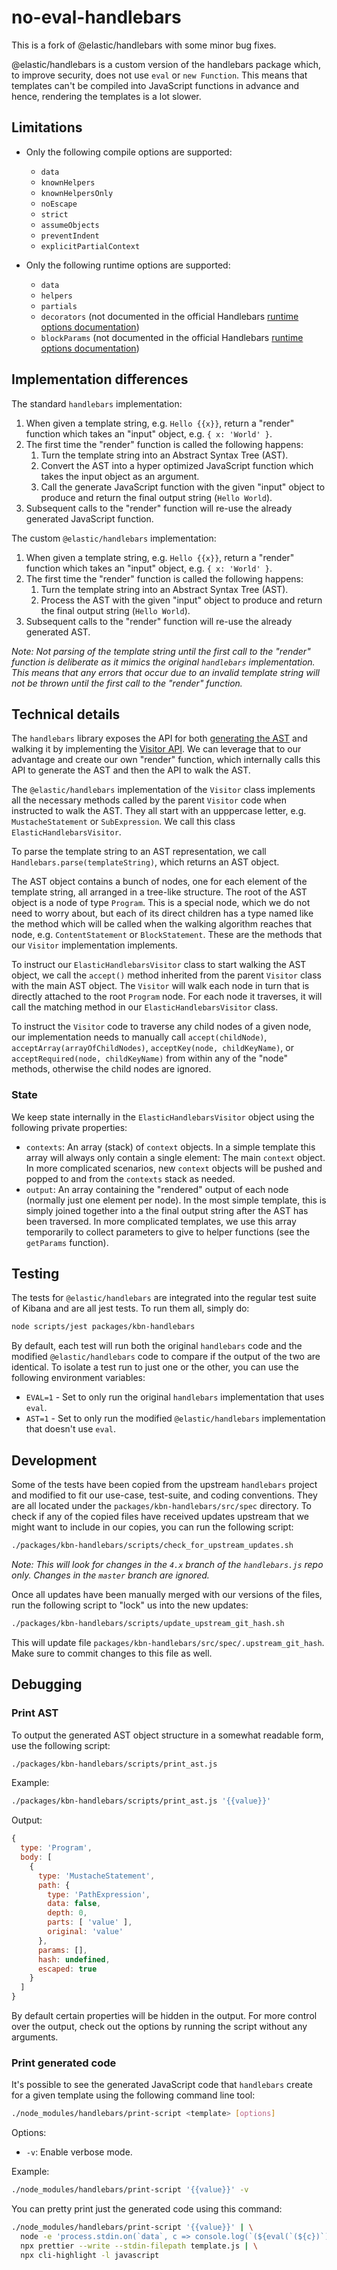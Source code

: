 # no-eval-handlebars

This is a fork of @elastic/handlebars with some minor bug fixes.

@elastic/handlebars is a custom version of the handlebars package which, to improve security, does not use `eval` or `new Function`. This means that templates can't be compiled into JavaScript functions in advance and hence, rendering the templates is a lot slower.

## Limitations

-   Only the following compile options are supported:

    -   `data`
    -   `knownHelpers`
    -   `knownHelpersOnly`
    -   `noEscape`
    -   `strict`
    -   `assumeObjects`
    -   `preventIndent`
    -   `explicitPartialContext`

-   Only the following runtime options are supported:
    -   `data`
    -   `helpers`
    -   `partials`
    -   `decorators` (not documented in the official Handlebars [runtime options documentation](https://handlebarsjs.com/api-reference/runtime-options.html))
    -   `blockParams` (not documented in the official Handlebars [runtime options documentation](https://handlebarsjs.com/api-reference/runtime-options.html))

## Implementation differences

The standard `handlebars` implementation:

1. When given a template string, e.g. `Hello {{x}}`, return a "render" function which takes an "input" object, e.g. `{ x: 'World' }`.
1. The first time the "render" function is called the following happens:
    1. Turn the template string into an Abstract Syntax Tree (AST).
    1. Convert the AST into a hyper optimized JavaScript function which takes the input object as an argument.
    1. Call the generate JavaScript function with the given "input" object to produce and return the final output string (`Hello World`).
1. Subsequent calls to the "render" function will re-use the already generated JavaScript function.

The custom `@elastic/handlebars` implementation:

1. When given a template string, e.g. `Hello {{x}}`, return a "render" function which takes an "input" object, e.g. `{ x: 'World' }`.
1. The first time the "render" function is called the following happens:
    1. Turn the template string into an Abstract Syntax Tree (AST).
    1. Process the AST with the given "input" object to produce and return the final output string (`Hello World`).
1. Subsequent calls to the "render" function will re-use the already generated AST.

_Note: Not parsing of the template string until the first call to the "render" function is deliberate as it mimics the original `handlebars` implementation. This means that any errors that occur due to an invalid template string will not be thrown until the first call to the "render" function._

## Technical details

The `handlebars` library exposes the API for both [generating the AST](https://github.com/handlebars-lang/handlebars.js/blob/master/docs/compiler-api.md#ast) and walking it by implementing the [Visitor API](https://github.com/handlebars-lang/handlebars.js/blob/master/docs/compiler-api.md#ast-visitor). We can leverage that to our advantage and create our own "render" function, which internally calls this API to generate the AST and then the API to walk the AST.

The `@elastic/handlebars` implementation of the `Visitor` class implements all the necessary methods called by the parent `Visitor` code when instructed to walk the AST. They all start with an upppercase letter, e.g. `MustacheStatement` or `SubExpression`. We call this class `ElasticHandlebarsVisitor`.

To parse the template string to an AST representation, we call `Handlebars.parse(templateString)`, which returns an AST object.

The AST object contains a bunch of nodes, one for each element of the template string, all arranged in a tree-like structure. The root of the AST object is a node of type `Program`. This is a special node, which we do not need to worry about, but each of its direct children has a type named like the method which will be called when the walking algorithm reaches that node, e.g. `ContentStatement` or `BlockStatement`. These are the methods that our `Visitor` implementation implements.

To instruct our `ElasticHandlebarsVisitor` class to start walking the AST object, we call the `accept()` method inherited from the parent `Visitor` class with the main AST object. The `Visitor` will walk each node in turn that is directly attached to the root `Program` node. For each node it traverses, it will call the matching method in our `ElasticHandlebarsVisitor` class.

To instruct the `Visitor` code to traverse any child nodes of a given node, our implementation needs to manually call `accept(childNode)`, `acceptArray(arrayOfChildNodes)`, `acceptKey(node, childKeyName)`, or `acceptRequired(node, childKeyName)` from within any of the "node" methods, otherwise the child nodes are ignored.

### State

We keep state internally in the `ElasticHandlebarsVisitor` object using the following private properties:

-   `contexts`: An array (stack) of `context` objects. In a simple template this array will always only contain a single element: The main `context` object. In more complicated scenarios, new `context` objects will be pushed and popped to and from the `contexts` stack as needed.
-   `output`: An array containing the "rendered" output of each node (normally just one element per node). In the most simple template, this is simply joined together into a the final output string after the AST has been traversed. In more complicated templates, we use this array temporarily to collect parameters to give to helper functions (see the `getParams` function).

## Testing

The tests for `@elastic/handlebars` are integrated into the regular test suite of Kibana and are all jest tests. To run them all, simply do:

```sh
node scripts/jest packages/kbn-handlebars
```

By default, each test will run both the original `handlebars` code and the modified `@elastic/handlebars` code to compare if the output of the two are identical. To isolate a test run to just one or the other, you can use the following environment variables:

-   `EVAL=1` - Set to only run the original `handlebars` implementation that uses `eval`.
-   `AST=1` - Set to only run the modified `@elastic/handlebars` implementation that doesn't use `eval`.

## Development

Some of the tests have been copied from the upstream `handlebars` project and modified to fit our use-case, test-suite, and coding conventions. They are all located under the `packages/kbn-handlebars/src/spec` directory. To check if any of the copied files have received updates upstream that we might want to include in our copies, you can run the following script:

```sh
./packages/kbn-handlebars/scripts/check_for_upstream_updates.sh
```

_Note: This will look for changes in the `4.x` branch of the `handlebars.js` repo only. Changes in the `master` branch are ignored._

Once all updates have been manually merged with our versions of the files, run the following script to "lock" us into the new updates:

```sh
./packages/kbn-handlebars/scripts/update_upstream_git_hash.sh
```

This will update file `packages/kbn-handlebars/src/spec/.upstream_git_hash`. Make sure to commit changes to this file as well.

## Debugging

### Print AST

To output the generated AST object structure in a somewhat readable form, use the following script:

```sh
./packages/kbn-handlebars/scripts/print_ast.js
```

Example:

```sh
./packages/kbn-handlebars/scripts/print_ast.js '{{value}}'
```

Output:

```js
{
  type: 'Program',
  body: [
    {
      type: 'MustacheStatement',
      path: {
        type: 'PathExpression',
        data: false,
        depth: 0,
        parts: [ 'value' ],
        original: 'value'
      },
      params: [],
      hash: undefined,
      escaped: true
    }
  ]
}
```

By default certain properties will be hidden in the output.
For more control over the output, check out the options by running the script without any arguments.

### Print generated code

It's possible to see the generated JavaScript code that `handlebars` create for a given template using the following command line tool:

```sh
./node_modules/handlebars/print-script <template> [options]
```

Options:

-   `-v`: Enable verbose mode.

Example:

```sh
./node_modules/handlebars/print-script '{{value}}' -v
```

You can pretty print just the generated code using this command:

```sh
./node_modules/handlebars/print-script '{{value}}' | \
  node -e 'process.stdin.on(`data`, c => console.log(`(${eval(`(${c})`).code})`))' | \
  npx prettier --write --stdin-filepath template.js | \
  npx cli-highlight -l javascript
```

